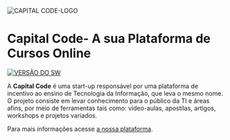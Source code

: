 ![CAPITAL CODE-LOGO](http://capitalcode.com.br/assets/img/capitaldefault.png)


# Capital Code- A sua Plataforma de Cursos Online #


[![VERSÃO DO SW](https://img.shields.io/badge/Capital%20Code--%20version-v.1.1.7-blue.svg)](https://www.nuget.org/packages/CSCore.Ffmpeg/)

A **Capital Code** é uma start-up responsável por uma plataforma de incentivo ao ensino de Tecnologia da Informação, que leva o mesmo nome. O projeto consiste em levar conhecimento para o público da TI e áreas afins, por meio de ferramentas tais como: vídeo-aulas, apostilas, artigos, workshops e projetos variados.

Para mais informações acesse [a nossa plataforma](http://capitalcode.com.br).
